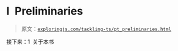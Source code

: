 # I Preliminaries

> 原文：[`exploringjs.com/tackling-ts/pt_preliminaries.html`](https://exploringjs.com/tackling-ts/pt_preliminaries.html)

接下来：1 关于本书
